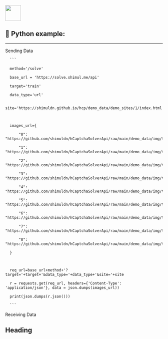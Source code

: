 <!-- TODO -->

<img src="https://www.python.org/static/community_logos/python-logo-generic.svg" height="50">

## 🐍 Python example:

---

<summary>Sending Data</summary>

      ```

      method='/solve'

      base_url = 'https://solve.shimul.me/api'

      target='train'

      data_type='url'

      site='https://shimuldn.github.io/hcp/demo_data/demo_sites/1/index.html'



      images_url={

          "0": "https://github.com/shimuldn/hCaptchaSolverApi/raw/main/demo_data/img/train/0.png",

          "1": "https://github.com/shimuldn/hCaptchaSolverApi/raw/main/demo_data/img/train/1.png",

          "2": "https://github.com/shimuldn/hCaptchaSolverApi/raw/main/demo_data/img/train/2.png",

          "3": "https://github.com/shimuldn/hCaptchaSolverApi/raw/main/demo_data/img/train/3.png",

          "4": "https://github.com/shimuldn/hCaptchaSolverApi/raw/main/demo_data/img/train/4.png",

          "5": "https://github.com/shimuldn/hCaptchaSolverApi/raw/main/demo_data/img/train/5.png",

          "6": "https://github.com/shimuldn/hCaptchaSolverApi/raw/main/demo_data/img/train/6.png",

          "7": "https://github.com/shimuldn/hCaptchaSolverApi/raw/main/demo_data/img/train/7.png",

          "8": "https://github.com/shimuldn/hCaptchaSolverApi/raw/main/demo_data/img/train/8.png"

      }



      req_url=base_url+method+'?target='+target+'&data_type='+data_type+'&site='+site

      r = requests.get(req_url, headers={'Content-Type': 'application/json'}, data = json.dumps(images_url))

      print(json.dumps(r.json()))

      ```

<summary>Receiving Data</summary>

## Heading

<!-- TODO -->
